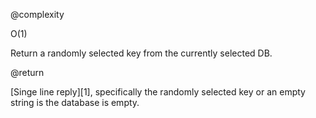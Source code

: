 @complexity

O(1)


Return a randomly selected key from the currently selected DB.

@return

[Singe line reply][1], specifically the randomly selected key or an empty string
is the database is empty.
